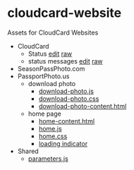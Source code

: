 # cloudcard-website

Assets for CloudCard Websites

- CloudCard
    - Status [edit](https://github.com/sharptopco/cloudcard-website/blob/gh-pages/online-photo-submission-com/status.html) [raw](https://sharptopco.github.io/cloudcard-website/online-photo-submission-com/status.html)
    - status messages [edit](https://github.com/sharptopco/cloudcard-website/blob/gh-pages/online-photo-submission-com/status-messages-content.html) [raw](https://sharptopco.github.io/cloudcard-website/online-photo-submission-com/status-messages-content.html)
- SeasonPassPhoto.com
- PassportPhoto.us
    - download photo
        - [download-photo.js](https://sharptopco.github.io/cloudcard-website/passport-photos-pictures/download-photo/download-photo.js)
        - [download-photo.css](https://sharptopco.github.io/cloudcard-website/passport-photos-pictures/download-photo/download-photo.css)
        - [download-photo-content.html](https://sharptopco.github.io/cloudcard-website/passport-photos-pictures/download-photo/download-photo-content.html)
    - home page
        - [home-content.html](https://sharptopco.github.io/cloudcard-website/passport-photos-pictures/home/home-content.html)
        - [home.js](https://sharptopco.github.io/cloudcard-website/passport-photos-pictures/home/home.js)
        - [home.css](https://sharptopco.github.io/cloudcard-website/passport-photos-pictures/home/home.css)
        - [loading indicator](https://sharptopco.github.io/cloudcard-website/passport-photo-pictures/home/spin-1.1s-200px.gif)
- Shared
    - [parameters.js](https://sharptopco.github.io/cloudcard-website/shared/parameters.js)
    
